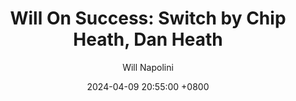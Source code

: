 ---
title: "Will On Success: Switch by Chip Heath, Dan Heath"
author: Will Napolini
date: 2024-04-09 20:55:00 +0800
categories: [Mindset, Book-summaries]
tags:
  [
    switch,
    chip-heath,
    dan-heath,
    change-management,
    behavior-change,
    decision-making,
    psychology,
    motivation,
    habits,
    persuasion,
    storytelling,
    change-of-mindset,
    change-strategies,
    analogies,
    breakthroughs,
    emotional-appeal,
    practical-advice
  ]
image: https://pbs.twimg.com/media/GO164nGXIAAwHTf?format=jpg&name=large
alt: "Will On Success: Switch by Chip Heath, Dan Heath"
fallback:
  - 
  # Replace with the URL of your backup image from Vk.com
  -
  # Replace with the URL of your backup image
---
